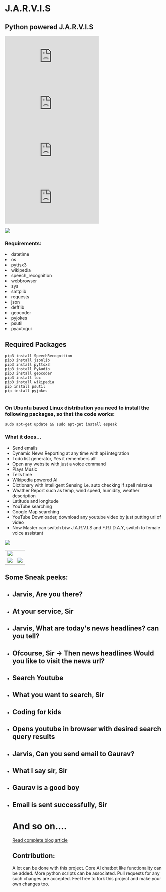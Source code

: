 # J.A.R.V.I.S

## Python powered J.A.R.V.I.S

[![GitHub issues](https://img.shields.io/github/issues/GauravSingh9356/J.A.R.V.I.S)](https://github.com/GauravSingh9356/J.A.R.V.I.S/issues)
[![GitHub forks](https://img.shields.io/github/forks/GauravSingh9356/J.A.R.V.I.S)](https://github.com/GauravSingh9356/J.A.R.V.I.S/network)
[![GitHub stars](https://img.shields.io/github/stars/GauravSingh9356/J.A.R.V.I.S)](https://github.com/GauravSingh9356/J.A.R.V.I.S/stargazers)
[![GitHub license](https://img.shields.io/github/license/GauravSingh9356/J.A.R.V.I.S)](https://github.com/GauravSingh9356/J.A.R.V.I.S/blob/master/LICENSE)

<img src="jarvis1.jpg"/>

### Requirements:

<li>datetime</li>
<li>os</li>
<li> pyttsx3</li>
<li> wikipedia</li>
<li> speech_recognition </li>
<li> webbrowser</li>
<li> sys</li>
<li> smtplib</li>
<li>requests</li>
<li>json</li>
<li>defflib</li>
<li>geocoder</li>
<li>pyjokes</li>
<li>psutil</li>
<li> pyautogui</li>

<h2>Required Packages</h2>

```
pip3 install SpeechRecognition
pip3 install jsonlib
pip3 install pyttsx3
pip3 install PyAudio
pip3 install geocoder
pip3 install loc
pip3 install wikipedia
pip install psutil
pip install pyjokes


```

### On Ubuntu based Linux distribution you need to install the following packages, so that the code works:

```
sudo apt-get update && sudo apt-get install espeak

```

### What it does...

  <ul>
<li>Send emails</li>
  <li>Dynamic News Reporting at any time with api integration</li>
  <li>Todo list generator, Yes it remembers all!</li> 
<li>Open any website with just a voice command</li>
<li>Plays Music</li>
<li>Tells time</li>
<li>Wikipedia powered AI</li>
<li>Dictionary with Intelligent Sensing i.e. auto checking if spell mistake</li>
<li>Weather Report such as temp, wind speed, humidity, weather description</li>
<li>Latitude and longitude</li>
 <li>YouTube searching</li> 
 <li>Google Map searching</a>
 <li>YouTube Downloader, download any youtube video by just putting url of video</li>
 <li>Now Master can switch b/w J.A.R.V.I.S and F.R.I.D.A.Y, switch to female voice assistant</li>
</ul>

 <img src="jarvis.jpg"/>
<table>
  <tr>
    <td><img src="images/Screenshot%20(138).png"/></td>
   

</tr>
<tr>
<td><img src="images/email.jpg"/></td>

<td><img src="images/location.png"/></td>
</tr>

</table>

## Some Sneak peeks:

<ul>
  <li><h2> Jarvis, Are you there?</h2></li>
  <li><h2> At your service, Sir</h2></li>
  
  <li><h2> Jarvis, What are today's news headlines? can you tell?</h2></li>
  <li><h2>Ofcourse, Sir -> Then news headlines   Would you like to visit the news url?</h2></li>
  
  <li><h2> Search Youtube</h2></li>
  <li><h2>What you want to search, Sir</h2></li>
  <li><h2>Coding for kids</h2></li>
  <li><h2> Opens youtube in browser with desired search query results </h2></li>
  
   <li><h2> Jarvis, Can you send email to Gaurav?</h2></li>
  <li><h2>What I say sir, Sir</h2></li>
   <li><h2>Gaurav is a good boy</h2></li>
  <li><h2> Email is sent successfully, Sir</h2></li>
  
  # And so on....
  
<a href="https://devophub.blogspot.com/2020/06/your-personal-assistant-jarvis.html" target="_blank">Read complete blog article</a>

## Contribution:

A lot can be done with this project. Core AI chatbot like functionality can be added. More python scripts can be associated. Pull requests for any such changes are accepted. Feel free to fork this project and make your own changes too.
